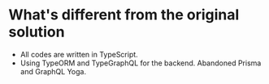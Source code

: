 # What's different from the original solution

- All codes are written in TypeScript.
- Using TypeORM and TypeGraphQL for the backend. Abandoned Prisma and GraphQL Yoga.
